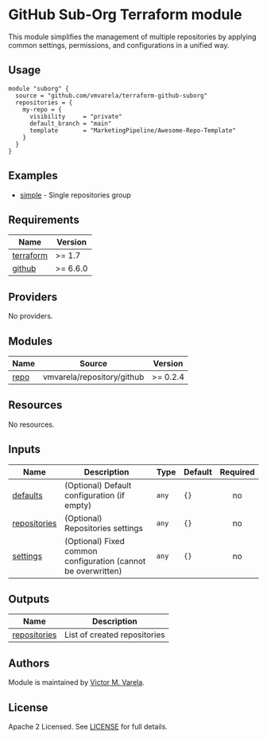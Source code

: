 # GitHub Sub-Org Terraform module

This module simplifies the management of multiple repositories by applying common settings, permissions, and configurations in a unified way.

## Usage

```hcl
module "suborg" {
  source = "github.com/vmvarela/terraform-github-suborg"
  repositories = {
    my-repo = {
      visibility     = "private"
      default_branch = "main"
      template       = "MarketingPipeline/Awesome-Repo-Template"
    }
  }
}
```

## Examples

- [simple](https://github.com/vmvarela/terraform-github-suborg/tree/master/examples/simple) - Single repositories group


<!-- BEGIN_TF_DOCS -->
## Requirements

| Name | Version |
|------|---------|
| <a name="requirement_terraform"></a> [terraform](#requirement\_terraform) | >= 1.7 |
| <a name="requirement_github"></a> [github](#requirement\_github) | >= 6.6.0 |

## Providers

No providers.

## Modules

| Name | Source | Version |
|------|--------|---------|
| <a name="module_repo"></a> [repo](#module\_repo) | vmvarela/repository/github | >= 0.2.4 |

## Resources

No resources.

## Inputs

| Name | Description | Type | Default | Required |
|------|-------------|------|---------|:--------:|
| <a name="input_defaults"></a> [defaults](#input\_defaults) | (Optional) Default configuration (if empty) | `any` | `{}` | no |
| <a name="input_repositories"></a> [repositories](#input\_repositories) | (Optional) Repositories settings | `any` | `{}` | no |
| <a name="input_settings"></a> [settings](#input\_settings) | (Optional) Fixed common configuration (cannot be overwritten) | `any` | `{}` | no |

## Outputs

| Name | Description |
|------|-------------|
| <a name="output_repositories"></a> [repositories](#output\_repositories) | List of created repositories |
<!-- END_TF_DOCS -->

## Authors

Module is maintained by [Victor M. Varela](https://github.com/vmvarela).

## License

Apache 2 Licensed. See [LICENSE](https://github.com/vmvarela/terraform-github-subgroup/tree/master/LICENSE) for full details.
